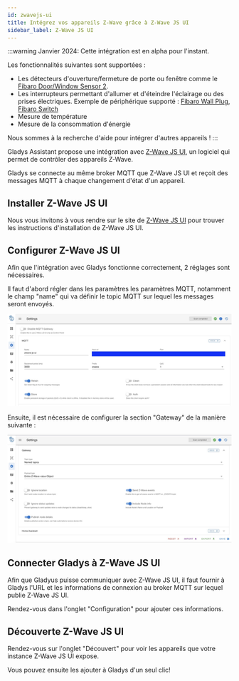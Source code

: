 ```yaml
---
id: zwavejs-ui
title: Intégrez vos appareils Z-Wave grâce à Z-Wave JS UI
sidebar_label: Z-Wave JS UI
---
```


:::warning
Janvier 2024: Cette intégration est en alpha pour l'instant.

Les fonctionnalités suivantes sont supportées : 
 
 - Les détecteurs d'ouverture/fermeture de porte ou fenêtre comme le [Fibaro Door/Window Sensor 2](https://www.domadoo.fr/fr/peripheriques/4105-fibaro-detecteur-d-ouverture-z-wave-doorwindow-sensor-2-blanc-5902701700348.html?domid=17).
 - Les interrupteurs permettant d'allumer et d'éteindre l'éclairage ou des prises électriques. Exemple de périphérique supporté : [Fibaro Wall Plug](https://www.fibaro.com/fr/products/wall-plug/), [Fibaro Switch](https://www.fibaro.com/fr/products/switches/)
 - Mesure de température
 - Mesure de la consommation d'énergie

Nous sommes à la recherche d'aide pour intégrer d'autres appareils !
:::

Gladys Assistant propose une intégration avec [Z-Wave JS UI](https://zwave-js.github.io/zwave-js-ui/#/), un logiciel qui permet de contrôler des appareils Z-Wave.

Gladys se connecte au même broker MQTT que Z-Wave JS UI et reçoit des messages MQTT à chaque changement d'état d'un appareil.

## Installer Z-Wave JS UI

Nous vous invitons à vous rendre sur le site de [Z-Wave JS UI](https://zwave-js.github.io/zwave-js-ui/#/) pour trouver les instructions d'installation de Z-Wave JS UI.

## Configurer Z-Wave JS UI

Afin que l'intégration avec Gladys fonctionne correctement, 2 réglages sont nécessaires.

Il faut d'abord régler dans les paramètres les paramètres MQTT, notamment le champ "name" qui va définir le topic MQTT sur lequel les messages seront envoyés.

![Z-Wave JS UI Configuration MQTT](../../../../../static/img/docs/fr/configuration/zwavejs-ui/zwavejs-ui-mqtt-configuration.jpg)

Ensuite, il est nécessaire de configurer la section "Gateway" de la manière suivante :

![Z-Wave JS UI Configuration Gateway](../../../../../static/img/docs/fr/configuration/zwavejs-ui/zwavejs-ui-gateway-configuration.jpg)

## Connecter Gladys à Z-Wave JS UI

Afin que Gladyus puisse communiquer avec Z-Wave JS UI, il faut fournir à Gladys l'URL et les informations de connexion au broker MQTT sur lequel publie Z-Wave JS UI.

Rendez-vous dans l'onglet "Configuration" pour ajouter ces informations.

## Découverte Z-Wave JS UI

Rendez-vous sur l'onglet "Découvert" pour voir les appareils que votre instance Z-Wave JS UI expose.

Vous pouvez ensuite les ajouter à Gladys d'un seul clic!
